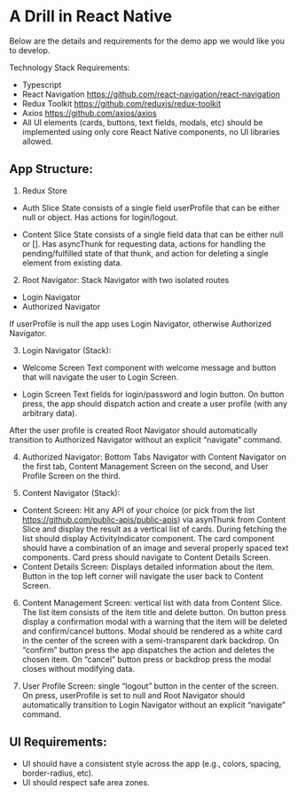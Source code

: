 # A Drill in React Native


Below are the details and requirements for the demo app we would like you to develop.

Technology Stack Requirements:

- Typescript
- React Navigation https://github.com/react-navigation/react-navigation
- Redux Toolkit https://github.com/reduxjs/redux-toolkit
- Axios https://github.com/axios/axios
- All UI elements (cards, buttons, text fields, modals, etc) should be implemented using
only core React Native components, no UI libraries allowed.

## App Structure:
1. Redux Store
- Auth Slice
State consists of a single field userProfile that can be either null or object.
Has actions for login/logout.

- Content Slice
State consists of a single field data that can be either null or [].
Has asyncThunk for requesting data, actions for handling the pending/fulfilled
state of that thunk, and action for deleting a single element from existing data.


2. Root Navigator: Stack Navigator with two isolated routes 
- Login Navigator 
- Authorized Navigator

If userProfile is null the app uses Login Navigator, otherwise Authorized Navigator.


3. Login Navigator (Stack):
- Welcome Screen
Text component with welcome message and button that will
navigate the user to Login Screen.

- Login Screen
Text fields for login/password and login button. On button press,
the app should dispatch action and create a user profile (with any arbitrary data).

After the user profile is created Root Navigator should automatically transition to
Authorized Navigator without an explicit “navigate” command.

4. Authorized Navigator: Bottom Tabs Navigator with Content Navigator on the first tab,
Content Management Screen on the second, and User Profile Screen on the third.

5. Content Navigator (Stack):
- Content Screen: Hit any API of your choice (or pick from the list
https://github.com/public-apis/public-apis) via asynThunk from Content Slice and
display the result as a vertical list of cards. During fetching the list should display
ActivityIndicator component. The card component should have a combination of
an image and several properly spaced text components. Card press should
navigate to Content Details Screen.
- Content Details Screen: Displays detailed information about the item. Button in
the top left corner will navigate the user back to Content Screen.

6. Content Management Screen: vertical list with data from Content Slice. The list item
consists of the item title and delete button. On button press display a confirmation modal
with a warning that the item will be deleted and confirm/cancel buttons. Modal should be
rendered as a white card in the center of the screen with a semi-transparent dark
backdrop. On “confirm” button press the app dispatches the action and deletes the
chosen item. On “cancel” button press or backdrop press the modal closes without
modifying data.

7. User Profile Screen: single “logout” button in the center of the screen. On press,
userProfile is set to null and Root Navigator should automatically transition to Login
Navigator without an explicit “navigate” command.

## UI Requirements:
- UI should have a consistent style across the app (e.g., colors, spacing, border-radius, etc).
- UI should respect safe area zones.